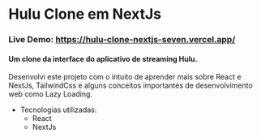 # Hulu Clone em NextJs

### Live Demo: https://hulu-clone-nextjs-seven.vercel.app/

#### Um clone da interface do aplicativo de streaming Hulu.

Desenvolvi este projeto com o intuito de aprender mais sobre React e NextJs, TailwindCss e alguns conceitos importantes de desenvolvimento web como Lazy Loading. 

* Tecnologias utilizadas:
  * React
  * NextJs
